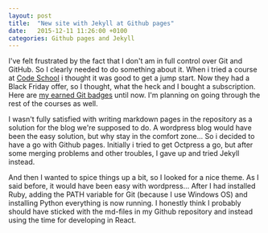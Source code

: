```yaml
---
layout: post
title:  "New site with Jekyll at Github pages"
date:   2015-12-11 11:26:00 +0100
categories: Github pages and Jekyll
---
```

I've felt frustrated by the fact that I don't am in full control over Git and GitHub. So I clearly needed to do something about it. 
When i tried a course at <a href="https://www.codeschool.com/">Code School</a> i thought it was good to get a jump start. Now they had a Black Friday offer, so I thought, what the heck and I bought a subscription.
Here are <a href="https://backpack.openbadges.org/share/ebe250899fb5eca290d7442183754c25/">my earned Git badges</a> until now. I'm planning on going through the rest of the courses as well.

I wasn't fully satisfied with writing markdown pages in the repository as a solution for the blog we're supposed to do. A wordpress blog would have been the easy solution, but why stay in the comfort zone...
So i decided to have a go with Github pages. Initially i tried to get Octpress a go, but after some merging problems and other troubles, I gave up and tried Jekyll instead. 

And then I wanted to spice things up a bit, so I looked for a nice theme. As I said before, it would have been easy with wordpress... After I had installed Ruby, adding the PATH variable for Git (because I use Windows OS) and installing Python everything is now running. I honestly think I probably should have sticked with the md-files in my Github repository and instead using the time for developing in React.